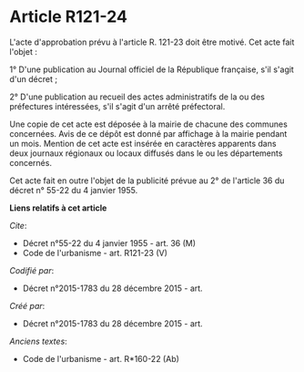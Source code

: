 # Article R121-24

L'acte d'approbation prévu à l'article R. 121-23 doit être motivé. Cet acte fait l'objet : 

1° D'une publication au Journal officiel de la République française, s'il s'agit d'un décret ; 

2° D'une publication au recueil des actes administratifs de la ou des préfectures intéressées, s'il s'agit d'un arrêté
préfectoral. 

Une copie de cet acte est déposée à la mairie de chacune des communes concernées. Avis de ce dépôt est donné par affichage à
la mairie pendant un mois. Mention de cet acte est insérée en caractères apparents dans deux journaux régionaux ou locaux
diffusés dans le ou les départements concernés. 

Cet acte fait en outre l'objet de la publicité prévue au 2° de l'article 36 du décret n° 55-22 du 4 janvier 1955.

**Liens relatifs à cet article**

_Cite_:

  - Décret n°55-22 du 4 janvier 1955 - art. 36 (M)
  - Code de l'urbanisme - art. R121-23 (V)

_Codifié par_:

  - Décret n°2015-1783 du 28 décembre 2015 - art.

_Créé par_:

  - Décret n°2015-1783 du 28 décembre 2015 - art.

_Anciens textes_:

  - Code de l'urbanisme - art. R*160-22 (Ab)
